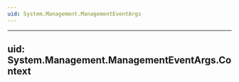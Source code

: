 ```yaml
---
uid: System.Management.ManagementEventArgs
---
```


---
uid: System.Management.ManagementEventArgs.Context
---
